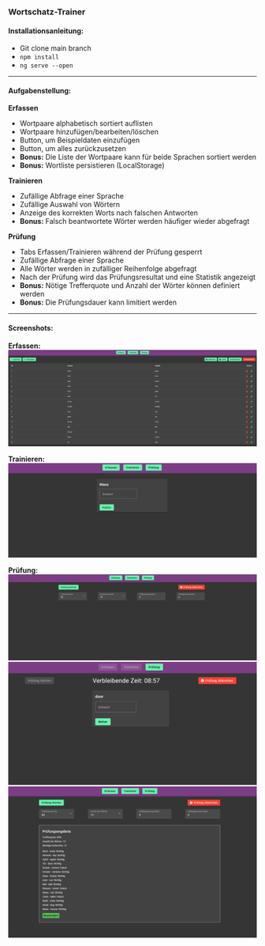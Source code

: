 ### Wortschatz-Trainer

#### Installationsanleitung:
- Git clone main branch
- `npm install`
- `ng serve --open`

---

#### Aufgabenstellung:
**Erfassen**
- Wortpaare alphabetisch sortiert auflisten
- Wortpaare hinzufügen/bearbeiten/löschen
- Button, um Beispieldaten einzufügen
- Button, um alles zurückzusetzen
- **Bonus:** Die Liste der Wortpaare kann für beide Sprachen sortiert werden
- **Bonus:** Wortliste persistieren (LocalStorage)

**Trainieren**
- Zufällige Abfrage einer Sprache
- Zufällige Auswahl von Wörtern
- Anzeige des korrekten Worts nach falschen Antworten
- **Bonus:** Falsch beantwortete Wörter werden häufiger wieder abgefragt

**Prüfung**
- Tabs Erfassen/Trainieren während der Prüfung gesperrt
- Zufällige Abfrage einer Sprache
- Alle Wörter werden in zufälliger Reihenfolge abgefragt
- Nach der Prüfung wird das Prüfungsresultat und eine Statistik angezeigt
- **Bonus:** Nötige Trefferquote und Anzahl der Wörter können definiert werden
- **Bonus:** Die Prüfungsdauer kann limitiert werden

---

#### Screenshots:

**Erfassen:**
![Erfassen](screenshots/Erfassen.png)

**Trainieren:**
![Trainieren](screenshots/Trainieren.png)

**Prüfung:**
![Prüfung-Einstellungen](./screenshots/Pruefung-Einstellungen.png)
![Prüfung-Test](screenshots/Pruefung-Test.png)
![Prüfung-Ergebniss](screenshots/Pruefung-Ergebniss.png)
